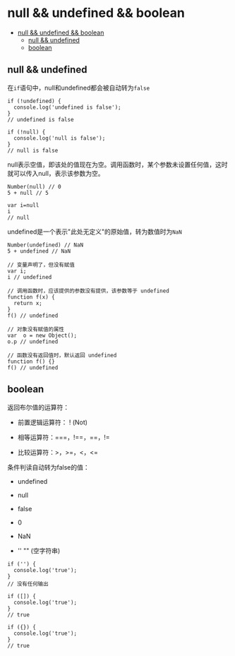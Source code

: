 # null && undefined && boolean

<!-- TOC -->

- [null && undefined && boolean](#null--undefined--boolean)
    - [null && undefined](#null--undefined)
    - [boolean](#boolean)

<!-- /TOC -->

## null && undefined

在`if`语句中，null和undefined都会被自动转为`false`

```null
if (!undefined) {
  console.log('undefined is false');
}
// undefined is false

if (!null) {
  console.log('null is false');
}
// null is false
```

null表示空值，即该处的值现在为空。调用函数时，某个参数未设置任何值，这时就可以传入null，表示该参数为空。

```null
Number(null) // 0
5 + null // 5

var i=null
i
// null
```

undefined是一个表示"此处无定义"的原始值，转为数值时为`NaN`

```undefined
Number(undefined) // NaN
5 + undefined // NaN
```

```undefined
// 变量声明了，但没有赋值
var i;
i // undefined

// 调用函数时，应该提供的参数没有提供，该参数等于 undefined
function f(x) {
  return x;
}
f() // undefined

// 对象没有赋值的属性
var  o = new Object();
o.p // undefined

// 函数没有返回值时，默认返回 undefined
function f() {}
f() // undefined
```

## boolean

返回布尔值的运算符：

- 前置逻辑运算符： ! (Not)

- 相等运算符：===，!==，==，!=

- 比较运算符：>，>=，<，<=

条件判读自动转为false的值：

- undefined

- null

- false

- 0

- NaN

- '' "" (空字符串)

```boolean
if ('') {
  console.log('true');
}
// 没有任何输出

if ([]) {
  console.log('true');
}
// true

if ({}) {
  console.log('true');
}
// true
```
